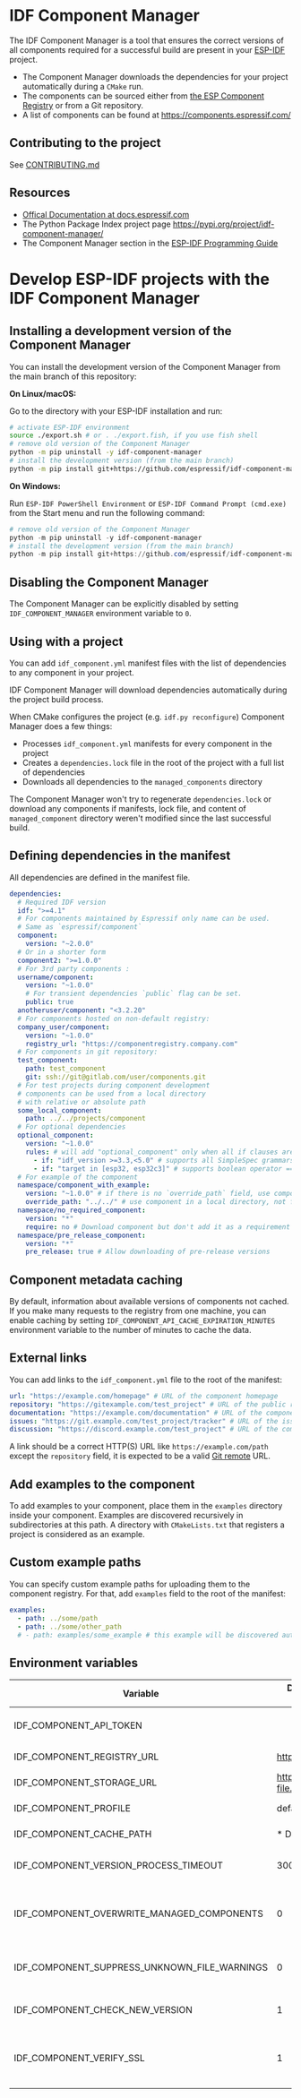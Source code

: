 # IDF Component Manager

The IDF Component Manager is a tool that ensures the correct versions of all components required for a successful build are present in your [ESP-IDF](https://www.espressif.com/en/products/sdks/esp-idf) project.
- The Component Manager downloads the dependencies for your project automatically during a `CMake` run.
- The components can be sourced either from [the ESP Component Registry](https://components.espressif.com/) or from a Git repository.
- A list of components can be found at https://components.espressif.com/

## Contributing to the project
See [CONTRIBUTING.md](CONTRIBUTING.md)

## Resources
- [Offical Documentation at docs.espressif.com](https://docs.espressif.com/projects/idf-component-manager/en/latest/)
- The Python Package Index project page https://pypi.org/project/idf-component-manager/
- The Component Manager section in the [ESP-IDF Programming Guide](https://docs.espressif.com/projects/esp-idf/en/latest/esp32/api-guides/tools/idf-component-manager.html)

# Develop ESP-IDF projects with the IDF Component Manager

## Installing a development version of the Component Manager

You can install the development version of the Component Manager from the main branch of this repository:

**On Linux/macOS:**

Go to the directory with your ESP-IDF installation and run:

```bash
# activate ESP-IDF environment
source ./export.sh # or . ./export.fish, if you use fish shell
# remove old version of the Component Manager
python -m pip uninstall -y idf-component-manager
# install the development version (from the main branch)
python -m pip install git+https://github.com/espressif/idf-component-manager.git@main
```

**On Windows:**

Run `ESP-IDF PowerShell Environment` or `ESP-IDF Command Prompt (cmd.exe)` from the Start menu and run the following command:

```powershell
# remove old version of the Component Manager
python -m pip uninstall -y idf-component-manager
# install the development version (from the main branch)
python -m pip install git+https://github.com/espressif/idf-component-manager.git@main
```


## Disabling the Component Manager

The Component Manager can be explicitly disabled by setting `IDF_COMPONENT_MANAGER` environment variable to `0`.

## Using with a project

You can add `idf_component.yml` manifest files with the list of dependencies to any component in your project.

IDF Component Manager will download dependencies automatically during the project build process.

When CMake configures the project (e.g. `idf.py reconfigure`) Component Manager does a few things:

- Processes `idf_component.yml` manifests for every component in the project
- Creates a `dependencies.lock` file in the root of the project with a full list of dependencies
- Downloads all dependencies to the `managed_components` directory

The Component Manager won't try to regenerate `dependencies.lock` or download any components if manifests, lock file, and content of `managed_component` directory weren't modified since the last successful build.

## Defining dependencies in the manifest

All dependencies are defined in the manifest file.

```yaml
dependencies:
  # Required IDF version
  idf: ">=4.1"
  # For components maintained by Espressif only name can be used.
  # Same as `espressif/component`
  component:
    version: "~2.0.0"
  # Or in a shorter form
  component2: ">=1.0.0"
  # For 3rd party components :
  username/component:
    version: "~1.0.0"
    # For transient dependencies `public` flag can be set.
    public: true
  anotheruser/component: "<3.2.20"
  # For components hosted on non-default registry:
  company_user/component:
    version: "~1.0.0"
    registry_url: "https://componentregistry.company.com"
  # For components in git repository:
  test_component:
    path: test_component
    git: ssh://git@gitlab.com/user/components.git
  # For test projects during component development
  # components can be used from a local directory
  # with relative or absolute path
  some_local_component:
    path: ../../projects/component
  # For optional dependencies
  optional_component:
    version: "~1.0.0"
    rules: # will add "optional_component" only when all if clauses are True
      - if: "idf_version >=3.3,<5.0" # supports all SimpleSpec grammars (https://python-semanticversion.readthedocs.io/en/latest/reference.html#semantic_version.SimpleSpec)
      - if: "target in [esp32, esp32c3]" # supports boolean operator ==, !=, in, not in.
  # For example of the component
  namespace/component_with_example:
    version: "~1.0.0" # if there is no `override_path` field, use component from registry
    override_path: "../../" # use component in a local directory, not from registry
  namespace/no_required_component:
    version: "*"
    require: no # Download component but don't add it as a requirement
  namespace/pre_release_component:
    version: "*"
    pre_release: true # Allow downloading of pre-release versions
```

## Component metadata caching

By default, information about available versions of components not cached. If you make many requests to the registry from one machine, you can enable caching by setting `IDF_COMPONENT_API_CACHE_EXPIRATION_MINUTES` environment variable to the number of minutes to cache the data.

## External links

You can add links to the `idf_component.yml` file to the root of the manifest:

```yaml
url: "https://example.com/homepage" # URL of the component homepage
repository: "https://gitexample.com/test_project" # URL of the public repository with component source code, i.e GitHub, GitLab, etc.
documentation: "https://example.com/documentation" # URL of the component documentation
issues: "https://git.example.com/test_project/tracker" # URL of the issue tracker
discussion: "https://discord.example.com/test_project" # URL of the component discussion, i.e. Discord, Gitter, forum, etc.
```

A link should be a correct HTTP(S) URL like `https://example.com/path` except the `repository` field,
it is expected to be a valid [Git remote](https://git-scm.com/book/en/v2/Git-Basics-Working-with-Remotes) URL.

## Add examples to the component

To add examples to your component, place them in the `examples` directory inside your component.
Examples are discovered recursively in subdirectories at this path.
A directory with `CMakeLists.txt` that registers a project is considered as an example.

## Custom example paths

You can specify custom example paths for uploading them to the component registry.
For that, add `examples` field to the root of the manifest:

```yaml
examples:
  - path: ../some/path
  - path: ../some/other_path
  # - path: examples/some_example # this example will be discovered automatically
```

## Environment variables

| Variable                                     | Default value (or example for required) | Description                                                                                                   |
| -------------------------------------------- | --------------------------------------- | ------------------------------------------------------------------------------------------------------------- |
| IDF_COMPONENT_API_TOKEN                      |                                         | API token to access the component registry                                                                    |
| IDF_COMPONENT_REGISTRY_URL                   | https://components.espressif.com/       | URL of the default component registry                                                                         |
| IDF_COMPONENT_STORAGE_URL                    | https://components-file.espressif.com/  | URL of the default file storage server                                                                        |
| IDF_COMPONENT_PROFILE                        | default                                 | Profile in the config file to use                                                                             |
| IDF_COMPONENT_CACHE_PATH                     | \* Depends on OS                        | Cache directory for Component Manager                                                                         |
| IDF_COMPONENT_VERSION_PROCESS_TIMEOUT        | 300                                     | Timeout in seconds to wait for component processing                                                           |
| IDF_COMPONENT_OVERWRITE_MANAGED_COMPONENTS   | 0                                       | Overwrite files in the managed_component directory, even if they have been modified by the user               |
| IDF_COMPONENT_SUPPRESS_UNKNOWN_FILE_WARNINGS | 0                                       | Ignore unknown files in managed_components directory                                                          |
| IDF_COMPONENT_CHECK_NEW_VERSION              | 1                                       | Check for new versions of components                                                                          |
| IDF_COMPONENT_VERIFY_SSL                     | 1                                       | Verify SSL certificates when making requests to the registry, set it 0 to disable or provide a CA bundle path |
